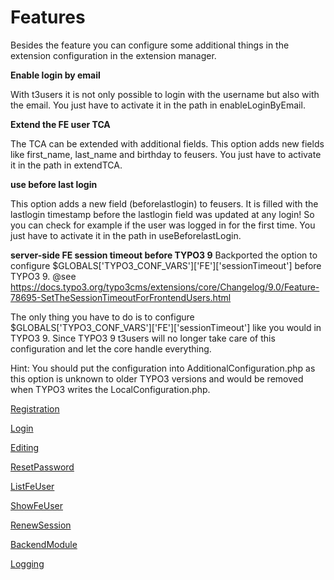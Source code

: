 Features
========

Besides the feature you can configure some additional things in the extension configuration in the extension manager.

**Enable login by email**

With t3users it is not only possible to login with the username but also with the email. You just have to activate it in the path in enableLoginByEmail.

**Extend the FE user TCA**

The TCA can be extended with additional fields. This option adds new fields like first\_name, last\_name and birthday to feusers. You just have to activate it in the path in extendTCA.

**use before last login**

This option adds a new field (beforelastlogin) to feusers. It is filled with the lastlogin timestamp before the lastlogin field was updated at any login! So you can check for example if the user was logged in for the first time. You just have to activate it in the path in useBeforelastLogin.

**server-side FE session timeout before TYPO3 9**
Backported the option to configure $GLOBALS['TYPO3_CONF_VARS']['FE']['sessionTimeout'] before TYPO3 9.
@see https://docs.typo3.org/typo3cms/extensions/core/Changelog/9.0/Feature-78695-SetTheSessionTimeoutForFrontendUsers.html

The only thing you have to do is to configure $GLOBALS['TYPO3_CONF_VARS']['FE']['sessionTimeout'] like you would in TYPO3 9. Since TYPO3 9 t3users will no longer take care of this configuration and let the core handle everything.

Hint: You should put the configuration into AdditionalConfiguration.php as this option is unknown to older TYPO3 versions and would be removed when TYPO3 writes the LocalConfiguration.php.

[Registration](Registration.md)

[Login](Login.md)

[Editing](Editing.md)

[ResetPassword](ResetPassword.md)

[ListFeUser](ListFeUser.md)

[ShowFeUser](ShowFeUser.md)

[RenewSession](RenewSession.md)

[BackendModule](BackendModule.md)

[Logging](Logging.md)
